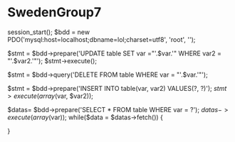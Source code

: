 # SwedenGroup7

session_start();
$bdd = new PDO('mysql:host=localhost;dbname=lol;charset=utf8', 'root', '');

$stmt = $bdd->prepare('UPDATE table SET var ="'.$var.'" WHERE var2 = "'.$var2.'"');
$stmt->execute();

$stmt = $bdd->query('DELETE FROM table WHERE var = "'.$var.'"');

$stmt = $bdd->prepare('INSERT INTO table(var, var2) VALUES(?, ?)');
$stmt >execute(array($var, $var2));

$datas= $bdd->prepare('SELECT * FROM table WHERE var = ?');
$datas->execute(array($var));
while($data = $datas->fetch())
{

}